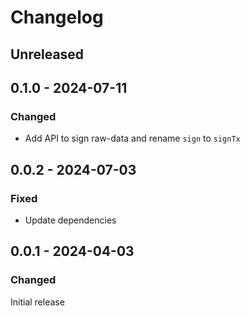 # Changelog

## Unreleased

## 0.1.0 - 2024-07-11

### Changed

- Add API to sign raw-data and rename `sign` to `signTx`

## 0.0.2 - 2024-07-03

### Fixed

- Update dependencies

## 0.0.1 - 2024-04-03

### Changed

Initial release
